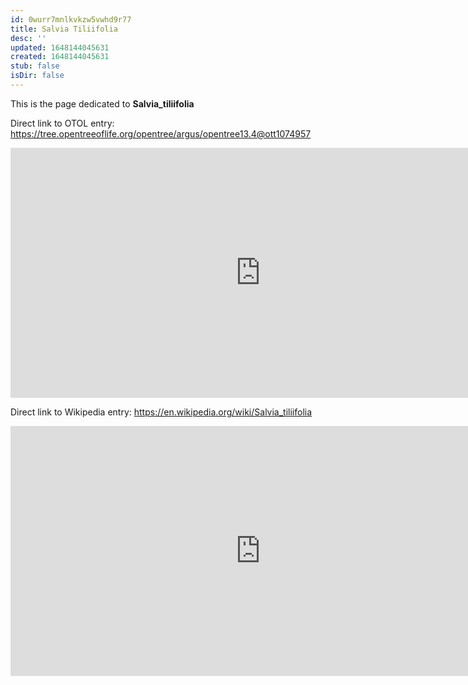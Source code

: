 ```yaml
---
id: 0wurr7mnlkvkzw5vwhd9r77
title: Salvia Tiliifolia
desc: ''
updated: 1648144045631
created: 1648144045631
stub: false
isDir: false
---
```

This is the page dedicated to **Salvia_tiliifolia**


Direct link to OTOL entry: https://tree.opentreeoflife.org/opentree/argus/opentree13.4@ott1074957



<html>
    <body>
    <iframe src="https://tree.opentreeoflife.org/opentree/argus/opentree13.4@ott1074957"
    width="800" height="400" frameborder="0" allowfullscreen> </iframe>
    </body>
</html>
    


Direct link to Wikipedia entry: https://en.wikipedia.org/wiki/Salvia_tiliifolia



<html>
    <body>
    <iframe src="https://en.wikipedia.org/wiki/Salvia_tiliifolia"
    width="800" height="400" frameborder="0" allowfullscreen> </iframe>
    </body>
</html>
    
